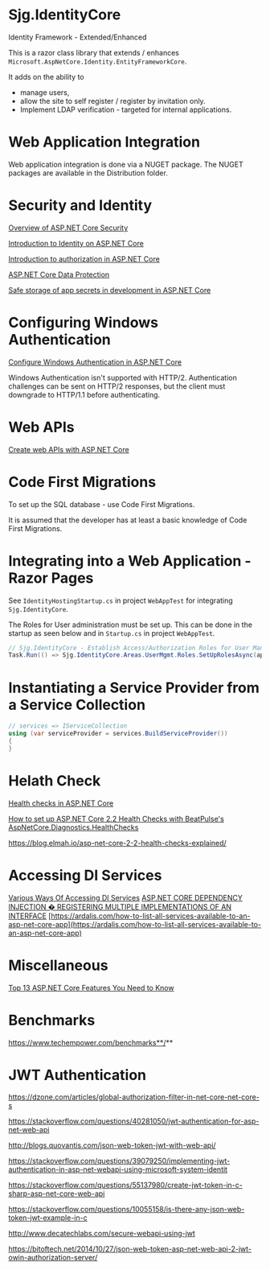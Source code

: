 # Sjg.IdentityCore
Identity Framework - Extended/Enhanced

This is a razor class library that extends / enhances `Microsoft.AspNetCore.Identity.EntityFrameworkCore`.  

It adds on the ability to 

- manage users, 
- allow the site to self register / register by invitation only.
- Implement LDAP verification - targeted for internal applications.

# Web Application Integration
Web application integration is done via a NUGET package.  The NUGET packages are available in the Distribution folder.

# Security and Identity

[Overview of ASP.NET Core Security](https://docs.microsoft.com/en-us/aspnet/core/security/?view=aspnetcore-2.2)

[Introduction to Identity on ASP.NET Core](https://docs.microsoft.com/en-us/aspnet/core/security/authentication/identity?view=aspnetcore-2.2&tabs=visual-studio)

[Introduction to authorization in ASP.NET Core](https://docs.microsoft.com/en-us/aspnet/core/security/authorization/introduction?view=aspnetcore-2.2)

[ASP.NET Core Data Protection](https://docs.microsoft.com/en-us/aspnet/core/security/data-protection/introduction?view=aspnetcore-2.2)

[Safe storage of app secrets in development in ASP.NET Core](https://docs.microsoft.com/en-us/aspnet/core/security/app-secrets?view=aspnetcore-2.2&tabs=windows)

# Configuring Windows Authentication

[Configure Windows Authentication in ASP.NET Core](https://docs.microsoft.com/en-us/aspnet/core/security/authentication/windowsauth?view=aspnetcore-2.2&tabs=visual-studio)

Windows Authentication isn't supported with HTTP/2. Authentication challenges can be sent on HTTP/2 responses, but the client must downgrade to HTTP/1.1 before authenticating.

# Web APIs

[Create web APIs with ASP.NET Core](https://docs.microsoft.com/en-us/aspnet/core/web-api/?view=aspnetcore-2.2)


# Code First Migrations

To set up the SQL database - use Code First Migrations.

It is assumed that the developer has at least a basic knowledge of Code First Migrations.

# Integrating into a Web Application - Razor Pages

See `IdentityHostingStartup.cs` in project `WebAppTest` for integrating `Sjg.IdentityCore`.

The Roles for User administration must be set up.  This can be done in the startup as seen below and 
in `Startup.cs` in project `WebAppTest`.

```csharp
// Sjg.IdentityCore - Establish Access/Authorization Roles for User Management
Task.Run(() => Sjg.IdentityCore.Areas.UserMgmt.Roles.SetUpRolesAsync(app.ApplicationServices));  // Process Asynchronously - no need to wait.
```

# Instantiating a Service Provider from a Service Collection

```csharp
// services => IServiceCollection
using (var serviceProvider = services.BuildServiceProvider())
{
}
```

# Helath Check
[Health checks in ASP.NET Core](https://docs.microsoft.com/en-us/aspnet/core/host-and-deploy/health-checks?view=aspnetcore-2.2)

[How to set up ASP.NET Core 2.2 Health Checks with BeatPulse's AspNetCore.Diagnostics.HealthChecks](https://www.hanselman.com/blog/HowToSetUpASPNETCore22HealthChecksWithBeatPulsesAspNetCoreDiagnosticsHealthChecks.aspx)

https://blog.elmah.io/asp-net-core-2-2-health-checks-explained/


# Accessing DI Services
[Various Ways Of Accessing DI Services](http://www.binaryintellect.net/articles/17ee0ba2-99bb-47f0-ab18-f4fc32f476f8.aspx)
[ASP.NET CORE DEPENDENCY INJECTION � REGISTERING MULTIPLE IMPLEMENTATIONS OF AN INTERFACE](https://www.stevejgordon.co.uk/asp-net-core-dependency-injection-registering-multiple-implementations-interface)
[https://ardalis.com/how-to-list-all-services-available-to-an-asp-net-core-app](https://ardalis.com/how-to-list-all-services-available-to-an-asp-net-core-app)

# Miscellaneous
[Top 13 ASP.NET Core Features You Need to Know](https://stackify.com/asp-net-core-features/)

# Benchmarks
https://www.techempower.com/benchmarks**/**

# JWT Authentication

https://dzone.com/articles/global-authorization-filter-in-net-core-net-core-s

https://stackoverflow.com/questions/40281050/jwt-authentication-for-asp-net-web-api

http://blogs.quovantis.com/json-web-token-jwt-with-web-api/

https://stackoverflow.com/questions/39079250/implementing-jwt-authentication-in-asp-net-webapi-using-microsoft-system-identit

https://stackoverflow.com/questions/55137980/create-jwt-token-in-c-sharp-asp-net-core-web-api

https://stackoverflow.com/questions/10055158/is-there-any-json-web-token-jwt-example-in-c

http://www.decatechlabs.com/secure-webapi-using-jwt

https://bitoftech.net/2014/10/27/json-web-token-asp-net-web-api-2-jwt-owin-authorization-server/

